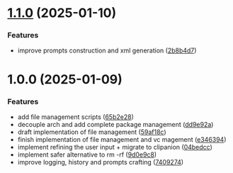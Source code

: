 # [1.1.0](https://github.com/Blazity/nefi/compare/v1.0.0...v1.1.0) (2025-01-10)


### Features

* improve prompts construction and xml generation ([2b8b4d7](https://github.com/Blazity/nefi/commit/2b8b4d778c6f5389d72159d66568d75177a8e28f))

# 1.0.0 (2025-01-09)


### Features

* add file management scripts ([65b2e28](https://github.com/Blazity/nefi/commit/65b2e28b2056ed57b3050ecfb89796b37398d93d))
* decouple arch and add complete package management ([dd9e92a](https://github.com/Blazity/nefi/commit/dd9e92ac566b50882f6d6900662d2bb9d6b6b0e0))
* draft implementation of file management ([59af18c](https://github.com/Blazity/nefi/commit/59af18cc5acca67667beea2928af95f7015efa4c))
* finish implementation of file management and vc magement ([e346394](https://github.com/Blazity/nefi/commit/e34639481fa20627aa63e89fdd1f96aa4aba9f01))
* implement refining the user input + migrate to clipanion ([04bedcc](https://github.com/Blazity/nefi/commit/04bedcc12c52964e9ad5be8bfbb824b7d5202e5b))
* implement safer alternative to rm -rf ([9d0e9c8](https://github.com/Blazity/nefi/commit/9d0e9c84a1a0ebc0ae40fac89241f4c8392f5211))
* improve logging, history and prompts crafting ([7409274](https://github.com/Blazity/nefi/commit/740927461ffecacfed1413231aeaed574b4f21af))
